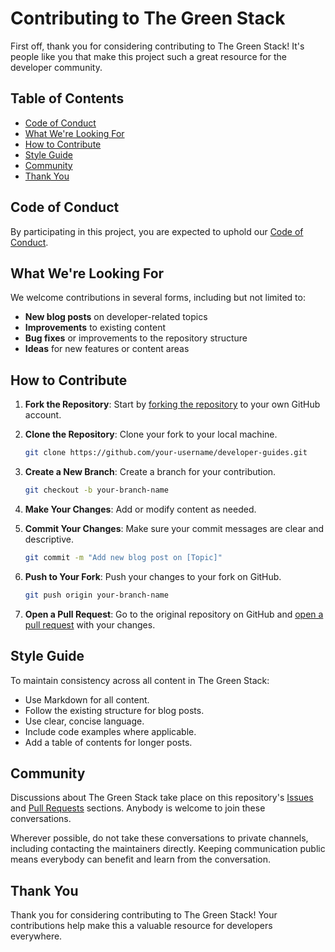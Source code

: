 # Contributing to The Green Stack

First off, thank you for considering contributing to The Green Stack! It's people like you that make this project such a great resource for the developer community.

## Table of Contents
- [Code of Conduct](#code-of-conduct)
- [What We're Looking For](#what-were-looking-for)
- [How to Contribute](#how-to-contribute)
- [Style Guide](#style-guide)
- [Community](#community)
- [Thank You](#thank-you)

## Code of Conduct

By participating in this project, you are expected to uphold our [Code of Conduct](CODE_OF_CONDUCT.md).

## What We're Looking For

We welcome contributions in several forms, including but not limited to:

- **New blog posts** on developer-related topics
- **Improvements** to existing content
- **Bug fixes** or improvements to the repository structure
- **Ideas** for new features or content areas

## How to Contribute

1. **Fork the Repository**: Start by [forking the repository](https://docs.github.com/en/github/getting-started-with-github/fork-a-repo) to your own GitHub account.

2. **Clone the Repository**: Clone your fork to your local machine.

   ```bash
   git clone https://github.com/your-username/developer-guides.git
   ```

3. **Create a New Branch**: Create a branch for your contribution.

   ```bash
   git checkout -b your-branch-name
   ```

4. **Make Your Changes**: Add or modify content as needed.

5. **Commit Your Changes**: Make sure your commit messages are clear and descriptive.

   ```bash
   git commit -m "Add new blog post on [Topic]"
   ```

6. **Push to Your Fork**: Push your changes to your fork on GitHub.

   ```bash
   git push origin your-branch-name
   ```

7. **Open a Pull Request**: Go to the original repository on GitHub and [open a pull request](https://docs.github.com/en/github/collaborating-with-issues-and-pull-requests/about-pull-requests) with your changes.

## Style Guide

To maintain consistency across all content in The Green Stack:

- Use Markdown for all content.
- Follow the existing structure for blog posts.
- Use clear, concise language.
- Include code examples where applicable.
- Add a table of contents for longer posts.

## Community

Discussions about The Green Stack take place on this repository's [Issues](https://github.com/PhilGreen-Dev/developer-guides/issues) and [Pull Requests](https://github.com/PhilGreen-Dev/developer-guides/pulls) sections. Anybody is welcome to join these conversations.

Wherever possible, do not take these conversations to private channels, including contacting the maintainers directly. Keeping communication public means everybody can benefit and learn from the conversation.

## Thank You

Thank you for considering contributing to The Green Stack! Your contributions help make this a valuable resource for developers everywhere.

